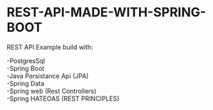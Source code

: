 # REST-API-MADE-WITH-SPRING-BOOT

REST API Example build with:

-PostgresSql</br>
-Spring Boot</br>
-Java Persistance Api (JPA)</br>
-Spring Data</br>
-Spring web (Rest Controllers)</br>
-Spring HATEOAS (REST PRINCIPLES)</br>


